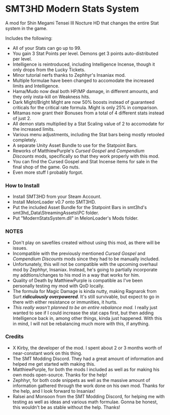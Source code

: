 # SMT3HD Modern Stats System
A mod for Shin Megami Tensei III Nocture HD that changes the entire Stat system in the game.

Includes the following:
- All of your Stats can go up to 99.
- You gain 3 Stat Points per level. Demons get 3 points auto-distributed per level.
- Intelligence is reintroduced, including Intelligence Incense, though it only drops from the Lucky Tickets.
- Minor tutorial nerfs thanks to Zephhyr's Insaniax mod.
- Multiple formulae have been changed to accomodate the increased limits and Intelligence.
- Hama/Mudo now deal both HP/MP damage, in different amounts, and they only insta-kill on Weakness hits.
- Dark Might/Bright Might are now 50% boosts instead of guaranteed criticals for the critical rate formula. Might is only 25% in comparison.
- Mitamas now grant their Bonuses from a total of 4 different stats instead of just 2.
- All demon stats multiplied by a Stat Scaling value of 2 to accomodate for the increased limits.
- Various menu adjustments, including the Stat bars being mostly retooled completely.
- A separate Unity Asset Bundle to use for the Statpoint Bars.
- Reworks of MatthiewPurple's *Cursed Gospel* and *Compendium Discounts* mods, specifically so that they work properly with this mod.
- You can find the Cursed Gospel and Stat Incense items for sale in the final shop of the game. Go nuts.
- Even more stuff I probably forgot.

### How to Install
- Install SMT3HD from your Steam Account.
- Install MelonLoader v0.7 onto SMT3HD.
- Put the included Asset Bundle for the Statpoint Bars in smt3hd's smt3hd_Data\StreamingAssets\PC folder.
- Put "ModernStatsSystem.dll" in MelonLoader's Mods folder.

### NOTES
- Don't play on savefiles created without using this mod, as there will be issues.
- Incompatible with the previously mentioned *Cursed Gospel* and *Compendium Discounts* mods since they had to be manually included.
- Unfortunately, this will not be compatible with the upcoming overhaul mod by Zephhyr, Insaniax. Instead, he's going to partially incorporate my addtions/changes to his mod in a way that works for him.
- Quality of Death by MatthiewPurple is compatible as I've been personally testing my mod with QoD locally.
- The formula for Magic Damage is kinda nutty, making Ragnarok from Surt ***ridiculously overpowered***. It's still survivable, but expect to go in there with either resistance or immunities, it hurts.
- *This really wasn't planned to be an entire rebalance mod.* I really just wanted to see if I could increase the stat caps first, but then adding Intelligence back in, among other things, kinda just happened. With this in mind, I will not be rebalancing much more with this, if anything.

### Credits
- X Kirby, the developer of the mod. I spent about 2 or 3 months worth of near-constant work on this thing.
- The SMT Modding Discord. They had a great amount of information and helped me get started with making this.
- MatthiewPurple, for both the mods I included as well as for making his own mods open-source. Thanks for the help!
- Zephhyr, for both code snippets as well as the massive amount of information gathered through the work done on his own mod. Thanks for the help, and I look forward to Insaniax!
- Ralsei and Monsoon from the SMT Modding Discord, for helping me with testing as well as ideas and various math formulae. Gonna be honest, this wouldn't be as stable without the help. Thanks!

